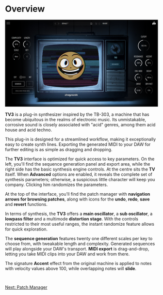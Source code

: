 # Overview

<img src="/tv3/images/overview.png" width="1000" alt="TV3 Overview" style="padding: 0px; bottom-padding: 0px" />

<br>

**TV3** is a plug-in synthesizer inspired by the TB-303, a machine 
that has become ubiquitous in the realms of electronic music. Its 
unmistakable, corrosive sound is closely associated with "acid" genres, 
among them acid house and acid techno.

This plug-in is designed for a streamlined workflow, making it 
exceptionally easy to create synth lines. Exporting the generated MIDI 
to your DAW for further editing is as simple as dragging and dropping.

The **TV3** interface is optimized for quick access to key parameters. 
On the left, you'll find the sequence generation panel and export area, 
while the right side has the basic synthesis engine controls. At the 
centre sits the **TV** itself. When **Advanced** options are enabled, 
it reveals the complete set of synthesis parameters; otherwise, a 
suspicious little character will keep you company. Clicking him 
randomizes the parameters.

At the top of the interface, you'll find the patch manager with 
**navigation arrows for browsing patches**, along with icons for the 
**undo**, **redo**, **save** and **revert** functions.

In terms of synthesis, the **TV3** offers a **main oscillator**, a 
**sub oscillator**, a **lowpass filter** and a multimode **distortion 
stage**. With the controls restricted to their most useful ranges, the 
instant randomize feature allows for quick exploration.

The **sequence generation** features twenty one different scales per key 
to choose from, with tweakable length and complexity. Generated sequences 
will play alongside your DAW's transport.
**MIDI export** is drag-and-drop, letting you take MIDI clips into your 
DAW and work from there.

The signature **Accent** effect from the original machine is applied to 
notes with velocity values above 100, while overlapping notes will 
**slide**.

<br>

[Next: Patch Manager](patch-manager)